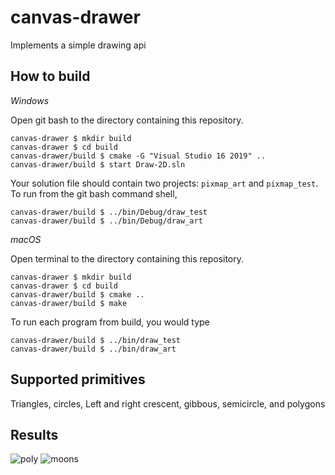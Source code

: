 # canvas-drawer

Implements a simple drawing api



## How to build

*Windows*

Open git bash to the directory containing this repository.

```
canvas-drawer $ mkdir build
canvas-drawer $ cd build
canvas-drawer/build $ cmake -G "Visual Studio 16 2019" ..
canvas-drawer/build $ start Draw-2D.sln
```

Your solution file should contain two projects: `pixmap_art` and `pixmap_test`.
To run from the git bash command shell, 

```
canvas-drawer/build $ ../bin/Debug/draw_test
canvas-drawer/build $ ../bin/Debug/draw_art
```

*macOS*

Open terminal to the directory containing this repository.

```
canvas-drawer $ mkdir build
canvas-drawer $ cd build
canvas-drawer/build $ cmake ..
canvas-drawer/build $ make
```

To run each program from build, you would type

```
canvas-drawer/build $ ../bin/draw_test
canvas-drawer/build $ ../bin/draw_art
```

## Supported primitives

Triangles, circles, Left and right crescent, gibbous, semicircle, and polygons

## Results

![poly](https://user-images.githubusercontent.com/67133103/221354521-77585748-8458-40c8-a3c4-4f9a9da5a27d.png)
![moons](https://user-images.githubusercontent.com/67133103/221354549-85c2d7fd-4d28-4292-8e26-60eb6a1a9c6d.png)
